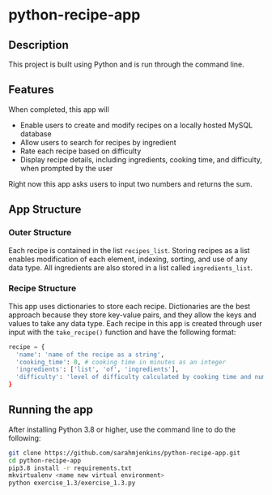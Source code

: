 # python-recipe-app

## Description

This project is built using Python and is run through the command line.

## Features

When completed, this app will

- Enable users to create and modify recipes on a locally hosted MySQL database
- Allow users to search for recipes by ingredient
- Rate each recipe based on difficulty
- Display recipe details, including ingredients, cooking time, and difficulty, when prompted by the user

Right now this app asks users to input two numbers and returns the sum.

## App Structure

### Outer Structure

Each recipe is contained in the list `recipes_list`. Storing recipes as a list enables modification of each element, indexing, sorting, and use of any data type. All ingredients are also stored in a list called `ingredients_list`.

### Recipe Structure

This app uses dictionaries to store each recipe. Dictionaries are the best approach because they store key-value pairs, and they allow the keys and values to take any data type. Each recipe in this app is created through user input with the `take_recipe()` function and have the following format:

```python
recipe = {
  'name': 'name of the recipe as a string',
  'cooking_time': 0, # cooking time in minutes as an integer
  'ingredients': ['list', 'of', 'ingredients'],
  'difficulty': 'level of difficulty calculated by cooking time and number of ingredients`
}
```

## Running the app

After installing Python 3.8 or higher, use the command line to do the following:

```bash
git clone https://github.com/sarahmjenkins/python-recipe-app.git
cd python-recipe-app
pip3.8 install -r requirements.txt
mkvirtualenv <name new virtual environment>
python exercise_1.3/exercise_1.3.py
```
